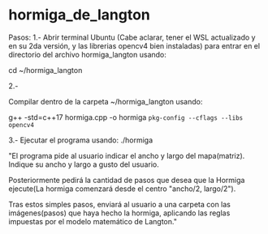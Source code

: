 # hormiga_de_langton
Pasos:
1.-
Abrir terminal Ubuntu (Cabe aclarar, tener el WSL actualizado y en su 2da versión, y las librerias opencv4 bien instaladas) para entrar en el directorio del archivo hormiga_langton usando:

cd ~/hormiga_langton

2.-

Compilar dentro de la carpeta ~/hormiga_langton usando:

g++ -std=c++17 hormiga.cpp -o hormiga `pkg-config --cflags --libs opencv4`

3.-
Ejecutar el programa usando:
./hormiga

"El programa pide al usuario indicar el ancho y largo del mapa(matriz). Indique su ancho y largo a gusto del usuario.

Posteriormente pedirá la cantidad de pasos que desea que la Hormiga ejecute(La hormiga comenzará desde el centro "ancho/2, largo/2").

Tras estos simples pasos, enviará al usuario a una carpeta con las imágenes(pasos) que haya hecho la hormiga, aplicando las reglas impuestas por el modelo matemático de Langton."
